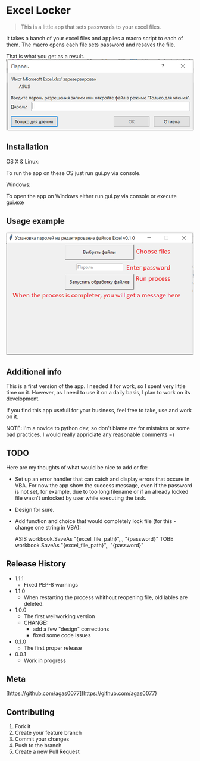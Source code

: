 # Excel Locker
> This is a little app that sets passwords to your excel files.

It takes a banch of your excel files and applies a macro script to each of them. 
The macro opens each file sets password and resaves the file.

That is what you get as a result.
![](result.png)

## Installation

OS X & Linux:

To run the app on these OS just run gui.py via console.

Windows:

To open the app on Windows either run gui.py via console or execute gui.exe

## Usage example

![](process.png)

## Additional info

This is a first version of the app. I needed it for work, so I spent very little time on it. However, as I need to use it on a daily basis, I plan to work on its development.

If you find this app usefull for your business, feel free to take, use and work on it.

NOTE: I'm a novice to python dev, so don't blame me for mistakes or some bad practices. I would really appriciate any reasonable comments =)

## TODO
Here are my thoughts of what would be nice to add or fix:

* Set up an error handler that can catch and display errors that occure in VBA. For now the app show the success message, even if the password is not set, for example, due to too long filename or if an already locked file wasn't unlocked by user while executing the task.

*  Design for sure.

* Add function and choice that would completely lock file (for this - change one string in VBA):

    ASIS workbook.SaveAs "{excel_file_path}",,, "{password}"
    TOBE workbook.SaveAs "{excel_file_path}",, "{password}" 

## Release History

* 1.1.1
    * Fixed PEP-8 warnings
* 1.1.0
    * When restarting the process whithout reopening file, old lables are deleted. 
* 1.0.0
    * The first wellworking version
    * CHANGE: 
        * add a few "design" corrections
        * fixed some code issues
* 0.1.0
    * The first proper release
* 0.0.1
    * Work in progress

## Meta

[https://github.com/agas0077](https://github.com/agas0077)

## Contributing

1. Fork it
2. Create your feature branch
3. Commit your changes
4. Push to the branch
5. Create a new Pull Request
